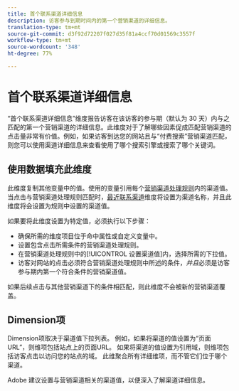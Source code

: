 ```yaml
---
title: 首个联系渠道详细信息
description: 访客参与到期时间内的第一个营销渠道的详细信息。
translation-type: tm+mt
source-git-commit: d3f92d72207f027d35f81a4ccf70d01569c3557f
workflow-type: tm+mt
source-wordcount: '348'
ht-degree: 77%

---
```



# 首个联系渠道详细信息

“首个联系渠道详细信息”维度报告访客在该访客的参与期（默认为 30 天）内与之匹配的第一个营销渠道的详细信息。此维度对于了解哪些因素促成匹配营销渠道的点击量非常有价值。例如，如果访客到达您的网站且与“付费搜索”营销渠道匹配，则您可以使用渠道详细信息来查看使用了哪个搜索引擎或搜索了哪个关键词。

## 使用数据填充此维度

此维度复制其他变量中的值。使用的变量引用每个[营销渠道处理规则](/help/admin/admin/marketing-channels-admin.md)内的渠道值。当点击与营销渠道处理规则匹配时，[最近联系渠道](last-touch-channel.md)维度将设置为渠道名称，并且此维度将会设置为规则中设置的渠道值。

如果要将此维度设置为特定值，必须执行以下步骤：

* 确保所需的维度项目位于命中属性或自定义变量中。
* 设置包含点击所需条件的营销渠道处理规则。
* 在营销渠道处理规则中的[!UICONTROL 设置渠道值]内，选择所需的下拉值。
* 访客对网站的点击必须符合营销渠道处理规则中所述的条件，_并且_&#x200B;必须是访客参与期内第一个符合条件的营销渠道值。

如果后续点击与其他营销渠道下的条件相匹配，则此维度不会被新的营销渠道覆盖。

## Dimension项

Dimension项取决于渠道值下拉列表。 例如，如果将渠道的值设置为“页面URL”，则维项包括站点上的页面URL。 如果将渠道的值设置为引用域，则维项包括访客点击以访问您的站点的域。 此维聚合所有详细维项，而不管它们位于哪个渠道。

Adobe 建议设置与营销渠道相关的渠道值，以便深入了解渠道详细信息。
